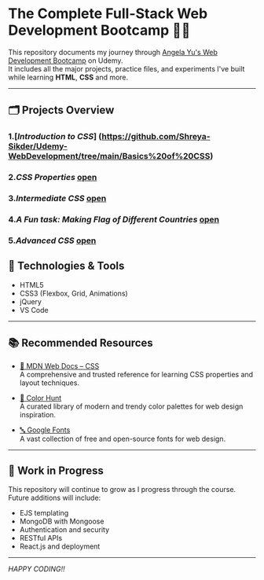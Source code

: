 # The Complete Full-Stack Web Development Bootcamp 🧑‍💻

This repository documents my journey through [Angela Yu's Web Development Bootcamp](https://www.udemy.com/course/the-complete-web-development-bootcamp/) on Udemy.  
It includes all the major projects, practice files, and experiments I've built while learning **HTML**, **CSS** and more.

---

## 🗂️ Projects Overview

### 1.[*Introduction to CSS*] (https://github.com/Shreya-Sikder/Udemy-WebDevelopment/tree/main/Basics%20of%20CSS)
### 2.*CSS Properties*   [open](https://github.com/Shreya-Sikder/Udemy-WebDevelopment/tree/main/CSS%20Properties)
### 3.*Intermediate CSS* [open](https://github.com/Shreya-Sikder/Udemy-WebDevelopment/tree/main/Intermediate%20CSS)
### 4.*A Fun task: Making Flag of Different Countries* [open](https://github.com/Shreya-Sikder/Udemy-WebDevelopment/tree/main/Flag)
### 5.*Advanced CSS* [open](https://github.com/Shreya-Sikder/Udemy-WebDevelopment/tree/main/Advanced%20CSS)



## 🧰 Technologies & Tools

- HTML5  
- CSS3 (Flexbox, Grid, Animations)  
- jQuery  
- VS Code  

---

## 📚 Recommended Resources

- [📘 MDN Web Docs – CSS](https://developer.mozilla.org/en-US/docs/Web/CSS)  
  A comprehensive and trusted reference for learning CSS properties and layout techniques.

- [🎨 Color Hunt](https://colorhunt.co/)  
  A curated library of modern and trendy color palettes for web design inspiration.

- [🔤 Google Fonts](https://fonts.google.com/)  
  A vast collection of free and open-source fonts for web design.

---

## 🚀 Work in Progress

This repository will continue to grow as I progress through the course.  
Future additions will include:
- EJS templating
- MongoDB with Mongoose
- Authentication and security
- RESTful APIs
- React.js and deployment

---
*HAPPY CODING!!*
